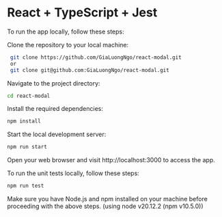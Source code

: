 # React + TypeScript + Jest

To run the app locally, follow these steps:

Clone the repository to your local machine:
```bash
 git clone https://github.com/GiaLuongNgo/react-modal.git
 or
 git clone git@github.com:GiaLuongNgo/react-modal.git
```

Navigate to the project directory:
```bash
cd react-modal
```

Install the required dependencies:
```bash
npm install
```

Start the local development server:
```bash
npm run start
```

Open your web browser and visit http://localhost:3000 to access the app.

To run the unit tests locally, follow these steps:

```bash
npm run test
```


Make sure you have Node.js and npm installed on your machine before proceeding with the above steps. (using node v20.12.2 (npm v10.5.0))